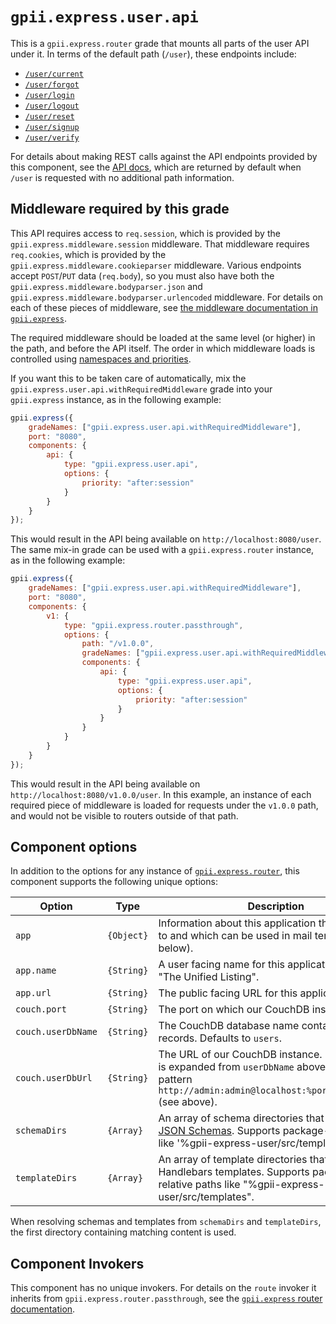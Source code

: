 # `gpii.express.user.api`

This is a `gpii.express.router` grade that mounts all parts of the user API under it.  In terms of the default path
(`/user`), these endpoints include:

* [`/user/current`](currentComponent.md)
* [`/user/forgot`](forgotComponent.md)
* [`/user/login`](loginComponent.md)
* [`/user/logout`](logoutComponent.md)
* [`/user/reset`](resetComponent.md)
* [`/user/signup`](signupComponent.md)
* [`/user/verify`](verifyComponent.md)

For details about making REST calls against the API endpoints provided by this component, see the [API docs](apidocs.md),
which are returned by default when `/user` is requested with no additional path information.

## Middleware required by this grade

This API requires access to `req.session`, which is provided by the `gpii.express.middleware.session` middleware.
That middleware requires `req.cookies`, which is provided by the `gpii.express.middleware.cookieparser` middleware.
Various endpoints accept `POST`/`PUT` data (`req.body`), so you must also have both the
`gpii.express.middleware.bodyparser.json` and `gpii.express.middleware.bodyparser.urlencoded` middleware.  For details
on each of these pieces of middleware, see [the middleware documentation in `gpii.express`](https://github.com/GPII/gpii-express/blob/master/docs/middleware.md).

The required middleware should be loaded at the same level (or higher) in the path, and before the API itself.  The
order in which middleware loads is controlled using [namespaces and priorities](http://docs.fluidproject.org/infusion/development/Priorities.html).

If you want this to be taken care of automatically, mix the `gpii.express.user.api.withRequiredMiddleware` grade
into your `gpii.express` instance, as in the following example:

```javascript
gpii.express({
    gradeNames: ["gpii.express.user.api.withRequiredMiddleware"],
    port: "8080",
    components: {
        api: {
            type: "gpii.express.user.api",
            options: {
                priority: "after:session"
            }
        }
    }
});
```

This would result in the API being available on `http://localhost:8080/user`.  The same mix-in grade can be used with
a `gpii.express.router` instance, as in the following example:

```javascript
gpii.express({
    gradeNames: ["gpii.express.user.api.withRequiredMiddleware"],
    port: "8080",
    components: {
        v1: {
            type: "gpii.express.router.passthrough",
            options: {
                path: "/v1.0.0",
                gradeNames: ["gpii.express.user.api.withRequiredMiddleware"],
                components: {
                    api: {
                        type: "gpii.express.user.api",
                        options: {
                            priority: "after:session"
                        }
                    }
                }
            }
        }
    }
});
```

This would result in the API being available on `http://localhost:8080/v1.0.0/user`.  In this example, an instance of
each required piece of middleware is loaded for requests under the `v1.0.0` path, and would not be visible to routers
outside of that path.

## Component options

In addition to the options for any instance of [`gpii.express.router`](https://github.com/GPII/gpii-express/blob/master/docs/router.md),
this component supports the following unique options:

| Option             | Type       | Description |
| ------------------ | ---------- | ----------- |
| `app`              | `{Object}` | Information about this application that is exposed to and which can be used in mail templates (see below).|
| `app.name`         | `{String}` | A user facing name for this application, such as "The Unified Listing". |
| `app.url`          | `{String}` | The public facing URL for this application. |
| `couch.port`       | `{String}` | The port on which our CouchDB instance runs. |
| `couch.userDbName` | `{String}` | The CouchDB database name containing our user records.  Defaults to `users`. |
| `couch.userDbUrl`  | `{String}` | The URL of our CouchDB instance.  By default this is expanded from `userDbName` above using the pattern `http://admin:admin@localhost:%port/%userDbName` (see above). |
| `schemaDirs`       | `{Array}`  | An array of schema directories that contain our [JSON Schemas](http://json-schema.org/). Supports package-relative paths like '%gpii-express-user/src/templates'. |
| `templateDirs`     | `{Array}`  | An array of template directories that contain our Handlebars templates.  Supports package-relative paths like "%gpii-express-user/src/templates". |

When resolving schemas and templates from `schemaDirs` and `templateDirs`, the first directory containing matching
content is used.

## Component Invokers

This component has no unique invokers.  For details on the `route` invoker it inherits from `gpii.express.router.passthrough`,
see the [`gpii.express` router documentation](https://github.com/GPII/gpii-express/blob/master/docs/router.md).

